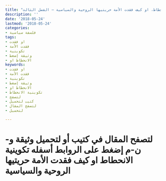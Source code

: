 ```yaml
---
title: "تكوينية الانحطاط، او كيف فقدت الأمة حريتيها الروحية والسياسية – الفصل الثالث"
description: ''
date: '2018-05-24'
lastmod: '2018-05-24'
categories:
- فلسفة سياسية
tags:
- او فقدت
- فقدت الأمة
- تكوينية
- وثيقة إضغط
- الانحطاط او
keywords:
- او فقدت
- فقدت الأمة
- تكوينية
- وثيقة إضغط
- الانحطاط او
- تكوينية الانحطاط
- لتصفح
- كتيب لتحميل
- لتصفح المقال
- لتحميل

---
```

# **لتصفح المقال في كتيب أو لتحميل وثيقة و-ن-م إضغط على الروابط أسفله** **تكوينية الانحطاط او كيف فقدت الأمة حريتيها الروحية والسياسية**

###